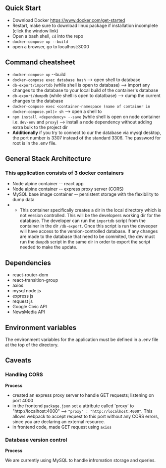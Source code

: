 ## Quick Start
- Download Docker https://www.docker.com/get-started
- Restart, make sure to download linux package if installation incomplete (click the window link)
- Open a bash shell, `cd` into the repo
- `docker-compose up --build`
- open a browser, go to localhost:3000

## Command cheatsheet
- `docker-compose up` --build
- `docker-compose exec database bash` --> open shell to database
- `db-export/importdb` (while shell is open to database) --> import any changes to the database to your local build of the container's database
- `db-export/dumpdb` (while shell is open to datatbase) --> dump the current changes to the database
- `docker-compose exec <container-namespace (name of comtainer in docker-compose.yml)> sh` --> open a shell to <container-namespace>
- `npm install <dependency> --save` (while shell is open on node container i.e. `dev-env` and `proxy`) --> install a node dependency without adding extra bulk to the project dir
- **Additionally** if you try to connect to our the database via mysql desktop, the port number is 3307 instead of the standard 3306. The password for root is in the .env file.

## General Stack Architecture

### This application consists of 3 docker containers
- Node alpine container -- react app
- Node alpine container -- express proxy server (CORS)
- MySQL base image container -- persistent storage with the flexibility to dump data
- - This container specifically creates a dir in the local directory which is not version controlled. This will be the developers working dir for the database. The developer can run the `importdb` script from the container in the dir `/db-export`. Once this script is run the deveoper will have access to the version-controlled database. If any changes are made to the database that need to be commited, the dev must run the `dumpdb` script in the same dir in order to export the script needed to make the update. 


## Dependencies

- react-router-dom
- react-transition-group
- axios 
- mysql node js
- express js
- request js
- Google Civic API
- NewsMedia API

## Environment variables
The environment variables for the application must be defined in a .env file at the top of the directory. 

## Caveats

### Handling CORS

**Process**
- created an express proxy server to handle GET requests; listening on port 4000
- in the frontend `package.json` set a attribute called 'proxy' to "http://localhost:4000" --> `"proxy" : "http://localhost:4000"`. This allows webpack to accept request to this port without any CORS errors, since you are declaring an external resource.
- in frontend code, made GET request using `axios`


### Database version control

**Process**

We are currently using MySQL to handle infromation storage and queries. 
